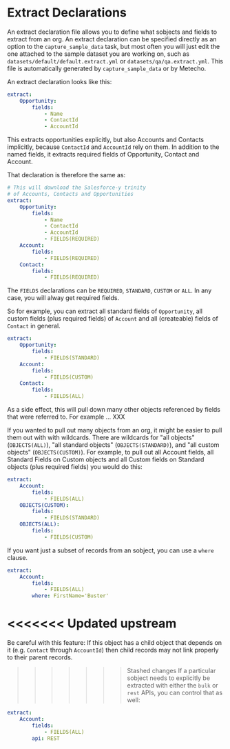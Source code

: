 # Extract Declarations

An extract declaration file allows you to define what
sobjects and fields to extract from an org. An extract
declaration can be specified directly as an option to
the `capture_sample_data` task, but most often you
will just edit the one attached to the sample dataset you
are working on, such as `datasets/default/default.extract.yml`
or `datasets/qa/qa.extract.yml`. This file is automatically
generated by `capture_sample_data` or by Metecho.

An extract declaration looks like this:

```yml
extract:
    Opportunity:
        fields:
            - Name
            - ContactId
            - AccountId
```

This extracts opportunities explicitly, but also Accounts and Contacts
implicitly, because `ContactId` and `AccountId` rely on them. In addition
to the named fields, it extracts required fields of Opportunity, Contact
and Account.

That declaration is therefore the same as:

```yml
# This will download the Salesforce-y trinity
# of Accounts, Contacts and Opportunities
extract:
    Opportunity:
        fields:
            - Name
            - ContactId
            - AccountId
            - FIELDS(REQUIRED)
    Account:
        fields:
            - FIELDS(REQUIRED)
    Contact:
        fields:
            - FIELDS(REQUIRED)
```

The `FIELDS` declarations can be `REQUIRED`, `STANDARD`, `CUSTOM` or `ALL`.
In any case, you will alway get required fields.

So for example, you can extract all standard fields of `Opportunity`,
all custom fields (plus required fields) of `Account` and all (createable) fields
of `Contact` in general.

```yaml
extract:
    Opportunity:
        fields:
            - FIELDS(STANDARD)
    Account:
        fields:
            - FIELDS(CUSTOM)
    Contact:
        fields:
            - FIELDS(ALL)
```

As a side effect, this will pull down many other objects referenced
by fields that were referred to. For example ... XXX

If you wanted to pull out many objects from an org, it might be easier
to pull them out with with wildcards. There are wildcards for
"all objects" (`OBJECTS(ALL)`), "all standard objects" (`OBJECTS(STANDARD)`),
and "all custom objects" (`OBJECTS(CUSTOM)`). For example, to pull out
all Account fields, all Standard Fields on Custom objects and all Custom
fields on Standard objects (plus required fields) you would do this:

```yaml
extract:
    Account:
        fields:
            - FIELDS(ALL)
    OBJECTS(CUSTOM):
        fields:
            - FIELDS(STANDARD)
    OBJECTS(ALL):
        fields:
            - FIELDS(CUSTOM)
```

If you want just a subset of records from an sobject, you can use a
`where` clause.

```yaml
extract:
    Account:
        fields:
            - FIELDS(ALL)
        where: FirstName='Buster'
```

# <<<<<<< Updated upstream

Be careful with this feature: If this object has a child object
that depends on it (e.g. `Contact` through `AccountId`) then child
records may not link properly to their parent records.

> > > > > > > Stashed changes
> > > > > > > If a particular sobject needs to explicitly be extracted with either the
> > > > > > > `bulk` or `rest` APIs, you can control that as well:

```yaml
extract:
    Account:
        fields:
            - FIELDS(ALL)
        api: REST
```
